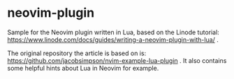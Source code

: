 # neovim-plugin
Sample for the Neovim plugin written in Lua, based on the Linode tutorial:
https://www.linode.com/docs/guides/writing-a-neovim-plugin-with-lua/ .

The original repository the article is based on is:
https://github.com/jacobsimpson/nvim-example-lua-plugin .
It also contains some helpful hints about Lua in Neovim for example.
